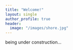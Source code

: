 ```yaml
---
title: "Welcome!"
layout: single
author_profile: true
header:
  image: "/images/shore.jpg"
---
```


being under construction...
